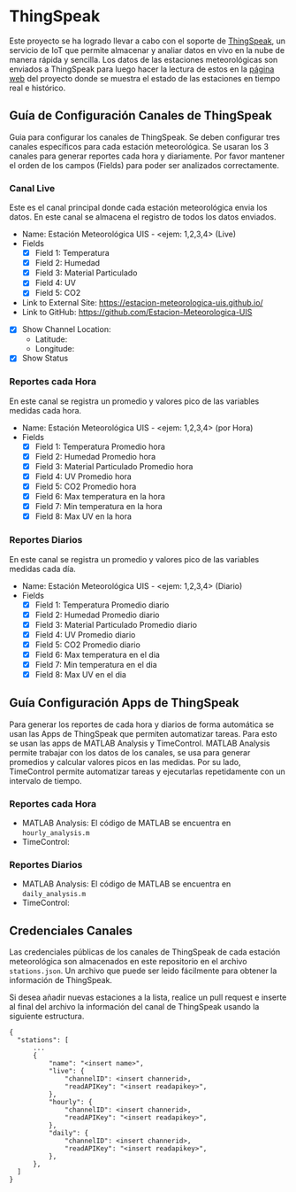 # ThingSpeak

Este proyecto se ha logrado llevar a cabo con el soporte de [ThingSpeak](https://thingspeak.com/), un servicio de IoT que permite almacenar y analiar datos en vivo en la nube de manera rápida y sencilla. Los datos de las estaciones meteorológicas son enviados a ThingSpeak para luego hacer la lectura de estos en la [página web](https://estacion-meteorologica-uis.github.io/) del proyecto donde se muestra el estado de las estaciones en tiempo real e histórico.

## Guía de Configuración Canales de ThingSpeak

Guia para configurar los canales de ThingSpeak. Se deben configurar tres canales específicos para cada estación meteorológica. Se usaran los 3 canales para generar reportes cada hora y diariamente. Por favor mantener el orden de los campos (Fields) para poder ser analizados correctamente.

### Canal Live
Este es el canal principal donde cada estación meteorológica envia los datos. En este canal se almacena el registro de todos los datos enviados.
- Name: Estación Meteorológica UIS - <ejem: 1,2,3,4> (Live)
- Fields
  - [x] Field 1: Temperatura
  - [x] Field 2: Humedad
  - [x] Field 3: Material Particulado
  - [x] Field 4: UV
  - [x] Field 5: CO2
- Link to External Site: https://estacion-meteorologica-uis.github.io/
- Link to GitHub: https://github.com/Estacion-Meteorologica-UIS
- [x] Show Channel Location:
  - Latitude: <insert location.lat>
  - Longitude: <insert location.lon>
- [x] Show Status

### Reportes cada Hora
En este canal se registra un promedio y valores pico de las variables medidas cada hora. 
- Name: Estación Meteorológica UIS - <ejem: 1,2,3,4> (por Hora)
- Fields
  - [x] Field 1: Temperatura Promedio hora
  - [x] Field 2: Humedad Promedio hora
  - [x] Field 3: Material Particulado Promedio hora
  - [x] Field 4: UV Promedio hora
  - [x] Field 5: CO2 Promedio hora
  - [x] Field 6: Max temperatura en la hora
  - [x] Field 7: Min temperatura en la hora
  - [x] Field 8: Max UV en la hora

### Reportes Diarios
En este canal se registra un promedio y valores pico de las variables medidas cada día. 
- Name: Estación Meteorológica UIS - <ejem: 1,2,3,4> (Diario)
- Fields
  - [x] Field 1: Temperatura Promedio diario
  - [x] Field 2: Humedad Promedio diario
  - [x] Field 3: Material Particulado Promedio diario
  - [x] Field 4: UV Promedio diario
  - [x] Field 5: CO2 Promedio diario
  - [x] Field 6: Max temperatura en el dia
  - [x] Field 7: Min temperatura en el dia
  - [x] Field 8: Max UV en el dia

## Guía Configuración Apps de ThingSpeak

Para generar los reportes de cada hora y diarios de forma automática se usan las Apps de ThingSpeak que permiten automatizar tareas. Para esto se usan las apps de MATLAB Analysis y TimeControl. MATLAB Analysis permite trabajar con los datos de los canales, se usa para generar promedios y calcular valores picos en las medidas. Por su lado, TimeControl permite automatizar tareas y ejecutarlas repetidamente con un intervalo de tiempo.

### Reportes cada Hora
- MATLAB Analysis: El código de MATLAB se encuentra en `hourly_analysis.m`
- TimeControl: <intert img>
  
### Reportes Diarios
- MATLAB Analysis: El código de MATLAB se encuentra en `daily_analysis.m`
- TimeControl: <intert img>
  

## Credenciales Canales

Las credenciales públicas de los canales de ThingSpeak de cada estación meteorológica son almacenados en este repositorio en el archivo `stations.json`. Un archivo que puede ser leido fácilmente para obtener la información de ThingSpeak.

Si desea añadir nuevas estaciones a la lista, realice un pull request e inserte al final del archivo la información del canal de ThingSpeak usando la siguiente estructura.

```
{
  "stations": [
      ...
      {
          "name": "<insert name>",
          "live": {
              "channelID": <insert channerid>,
              "readAPIKey": "<insert readapikey>",
          },
          "hourly": {
              "channelID": <insert channerid>,
              "readAPIKey": "<insert readapikey>",
          },
          "daily": {
              "channelID": <insert channerid>,
              "readAPIKey": "<insert readapikey>",
          },
      },
  ]
}
```
